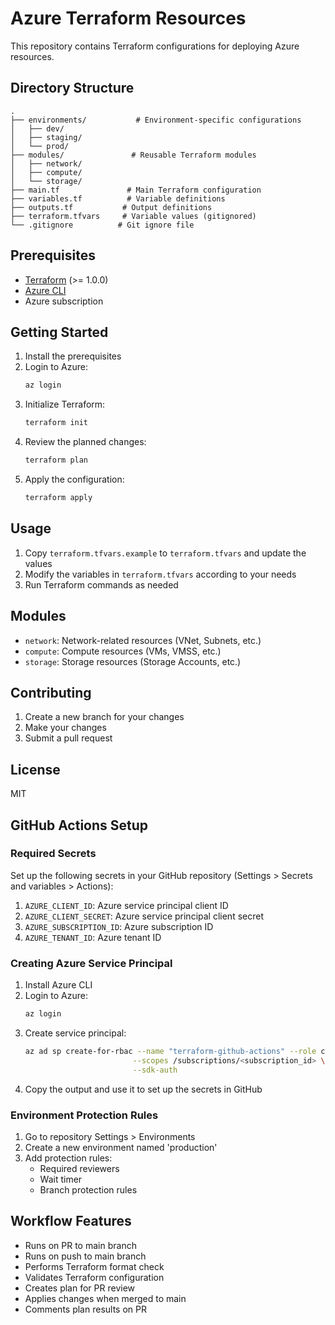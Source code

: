 # Azure Terraform Resources

This repository contains Terraform configurations for deploying Azure resources.

## Directory Structure

```
.
├── environments/           # Environment-specific configurations
│   ├── dev/
│   ├── staging/
│   └── prod/
├── modules/               # Reusable Terraform modules
│   ├── network/
│   ├── compute/
│   └── storage/
├── main.tf               # Main Terraform configuration
├── variables.tf          # Variable definitions
├── outputs.tf           # Output definitions
├── terraform.tfvars     # Variable values (gitignored)
└── .gitignore          # Git ignore file
```

## Prerequisites

- [Terraform](https://www.terraform.io/downloads.html) (>= 1.0.0)
- [Azure CLI](https://docs.microsoft.com/en-us/cli/azure/install-azure-cli)
- Azure subscription

## Getting Started

1. Install the prerequisites
2. Login to Azure:
   ```bash
   az login
   ```
3. Initialize Terraform:
   ```bash
   terraform init
   ```
4. Review the planned changes:
   ```bash
   terraform plan
   ```
5. Apply the configuration:
   ```bash
   terraform apply
   ```

## Usage

1. Copy `terraform.tfvars.example` to `terraform.tfvars` and update the values
2. Modify the variables in `terraform.tfvars` according to your needs
3. Run Terraform commands as needed

## Modules

- `network`: Network-related resources (VNet, Subnets, etc.)
- `compute`: Compute resources (VMs, VMSS, etc.)
- `storage`: Storage resources (Storage Accounts, etc.)

## Contributing

1. Create a new branch for your changes
2. Make your changes
3. Submit a pull request

## License

MIT

## GitHub Actions Setup

### Required Secrets

Set up the following secrets in your GitHub repository (Settings > Secrets and variables > Actions):

1. `AZURE_CLIENT_ID`: Azure service principal client ID
2. `AZURE_CLIENT_SECRET`: Azure service principal client secret
3. `AZURE_SUBSCRIPTION_ID`: Azure subscription ID
4. `AZURE_TENANT_ID`: Azure tenant ID

### Creating Azure Service Principal

1. Install Azure CLI
2. Login to Azure:
   ```bash
   az login
   ```
3. Create service principal:
   ```bash
   az ad sp create-for-rbac --name "terraform-github-actions" --role contributor \
                           --scopes /subscriptions/<subscription_id> \
                           --sdk-auth
   ```
4. Copy the output and use it to set up the secrets in GitHub

### Environment Protection Rules

1. Go to repository Settings > Environments
2. Create a new environment named 'production'
3. Add protection rules:
   - Required reviewers
   - Wait timer
   - Branch protection rules

## Workflow Features

- Runs on PR to main branch
- Runs on push to main branch
- Performs Terraform format check
- Validates Terraform configuration
- Creates plan for PR review
- Applies changes when merged to main
- Comments plan results on PR 
